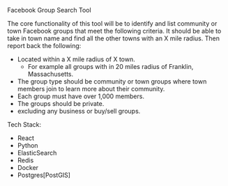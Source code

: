 Facebook Group Search Tool

The core functionality of this tool will be to identify and list community or town Facebook groups that meet the following criteria.
It should be able to take in town name and find all the other towns with an X mile radius. Then report back the following:

- Located within a X mile radius of X town.
  - For example all groups with in 20 miles radius of Franklin, Massachusetts.
- The group type should be community or town groups where town members join to learn more about their community.
- Each group must have over 1,000 members.
- The groups should be private.
- excluding any business or buy/sell groups.

Tech Stack:

- React
- Python
- ElasticSearch
- Redis
- Docker
- Postgres[PostGIS]
